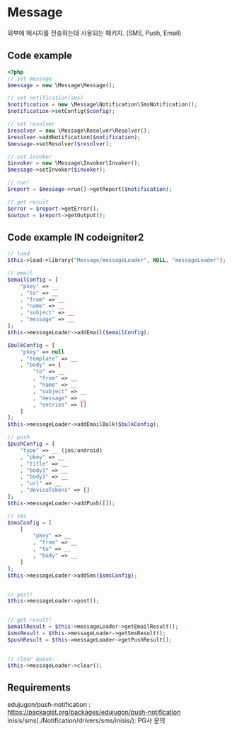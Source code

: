 Message
====
외부에 메시지를 전송하는데 사용되는 패키지. (SMS, Push, Email)

Code example
------------

```php
<?php
// set message
$message = new \Message\Message();

// set notification(sms)
$notification = new \Message\Notification\SmsNotification();
$notification->setConfig($config);

// set resolver 
$resolver = new \Message\Resolver\Resolver();
$resolver->addNotification($notification);
$message->setResolver($resolver);

// set invoker
$invoker = new \Message\Invoker\Invoker();
$message->setInvoker($invoker);

// run!
$report = $message->run()->getReport($notification);

// get result
$error = $report->getError();
$output = $report->getOutput();
```


Code example IN codeigniter2
------------

```php
// load
$this->load->library("Message/messageLoader", NULL, "messageLoader");

// email
$emailConfig = [
	"pkey" => __
	, "to" => __
	, "from" => __
	, "name" => __
	, "subject" => __
	, "message" => __
];
$this->messageLoader->addEmail($emailConfig);

$bulkConfig = [
	"pkey" => null
	, "template" => __
	, "body" => [
		"to" => __
		, "from" => __
		, "name" => __
		, "subject" => __
		, "message" => __
		, "entries" => []
	]
];
$this->messageLoader->addEmailBulk($bulkConfig);

// push
$pushConfig = [
    "type" => __ (ios/android)
    , "pkey" => __
    , "title" => __
    , "body1" => __
    , "body2" => __
    , "url" => __
    , "deviceTokens" => []
];
$this->messageLoader->addPush([]);

// sms
$smsConfig = [
	[
		"pkey" => __
		, "from" => __
		, "to" => __
		, "body" => __
	]
];
$this->messageLoader->addSms($smsConfig);


// post!
$this->messageLoader->post();


// get result!
$emailResult = $this->messageLoader->getEmailResult();
$smsResult = $this->messageLoader->getSmsResult();
$pushResult = $this->messageLoader->getPushResult();


// clear queue.
$this->messageLoader->clear();
```


Requirements
------------
edujugon/push-notification : https://packagist.org/packages/edujugon/push-notification
inisis/sms(./Notification/drivers/sms/inisis/): PG사 문의